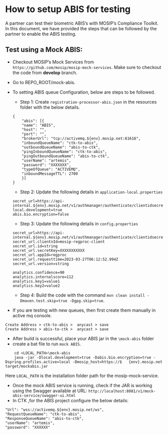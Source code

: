 # How to setup ABIS for testing

A partner can test their biometric ABIS’s with MOSIP’s Compliance Toolkit. In this document, we have provided the steps that can be followed by the partner to enable the ABIS testing.

## Test using a Mock ABIS:

* Checkout MOSIP’s Mock Services from `https://github.com/mosip/mosip-mock-services`. Make sure to checkout the code from **develop** branch.
* Go to REPO_ROOT/mock-abis.
* To setting ABIS queue Configuration, below are steps to be followed.
    * Step 1: Create `registration-processor-abis.json` in the resources folder with the below details.

    ```
    {
        "abis": [{
        "name": "ABIS",
        "host": "",
        "port": "",
        "brokerUrl": "tcp://activemq.${env}.mosip.net:61616",
        "inboundQueueName": "ctk-to-abis",
        "outboundQueueName": "abis-to-ctk",
        "pingInboundQueueName": "ctk-to-abis",
        "pingOutboundQueueName": "abis-to-ctk",
        "userName": "artemis",
        "password": "XXXXXXX",
        "typeOfQueue": "ACTIVEMQ",
        "inboundMessageTTL": 2700
        }]
    }
    ```

    * Step 2: Update the following details in `application-local.properties`

    ```
    secret_url=https://api-internal.${env}.mosip.net/v1/authmanager/authenticate/clientidsecretkey
    local.development=true
    abis.bio.encryption=false
    ```

    * Step 3: Update the following details in `config.properties`

    ```
    secret_url=https://api-internal.${env}.mosip.net/v1/authmanager/authenticate/clientidsecretkey
    secret_url.clientnId=mosip-regproc-client
    secret_url.id=string
    secret_url.secretKey=XXXXXXXXXXX
    secret_url.appId=regproc
    secret_url.requesttime=2023-03-27T06:12:52.994Z
    secret_url.version=string

    analytics.confidence=90
    analytics.internalscore=112
    analytics.key1=value1
    analytics.key2=value2
    ```

    * Step 4: Build the code with the command  `mvn clean install -Dmaven.test.skip=true -Dgpg.skip=true`.
* If you are testing with new queues, then first create them manually in active mq console.

```
Create Address > ctk-to-abis >  anycast > save
Create Address > abis-to-ctk >  anycast > save
```

* After build is successful, place your ABIS jar in the `\mock-abis` folder
* create a bat file to run `mock ABIS`.

```
    cd <LOCAL_PATH>\mock-abis
    java -jar -Dlocal.development=true -Dabis.bio.encryption=true -Dspring.profiles.active=local -Dmosip_host=https://$   {env}.mosip.net target/mockabis.jar
```

Here `LOCAL_PATH` is the installation folder path for the mosip-mock-service.
* Once the mock ABIS service is running, check if the JAR is working using the Swagger available at URL: `http://localhost:8081/v1/mock-abis-service/swagger-ui.html`
* In CTK ,for the ABIS project configure the below details:

```
"Url": "wss://activemq.${env}.mosip.net/ws",
"RequestQueueName": "ctk-to-abis",
"ResponseQueueName": "abis-to-ctk",
"userName": "artemis",
"password": "XXXXXX"
```
